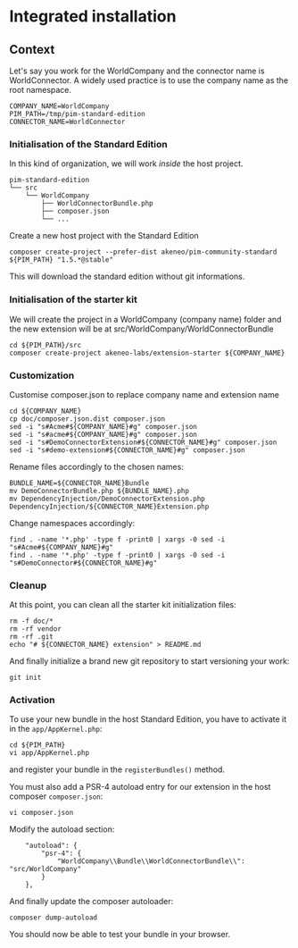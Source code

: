 # Integrated installation

## Context
Let's say you work for the WorldCompany and the connector name is WorldConnector.
A widely used practice is to use the company name as the root namespace.

```
COMPANY_NAME=WorldCompany
PIM_PATH=/tmp/pim-standard-edition
CONNECTOR_NAME=WorldConnector
```

### Initialisation of the Standard Edition
In this kind of organization, we will work *inside* the host project.

```
pim-standard-edition
└── src
    └── WorldCompany
        ├── WorldConnectorBundle.php
        ├── composer.json
        └── ...
```

Create a new host project with the Standard Edition

```
composer create-project --prefer-dist akeneo/pim-community-standard ${PIM_PATH} "1.5.*@stable"
```

This will download the standard edition without git informations.

### Initialisation of the starter kit
We will create the project in a WorldCompany (company name) folder and the new extension
will be at src/WorldCompany/WorldConnectorBundle 

```
cd ${PIM_PATH}/src
composer create-project akeneo-labs/extension-starter ${COMPANY_NAME}
```

### Customization
Customise composer.json to replace company name and extension name

```
cd ${COMPANY_NAME}
cp doc/composer.json.dist composer.json
sed -i "s#Acme#${COMPANY_NAME}#g" composer.json
sed -i "s#acme#${COMPANY_NAME}#g" composer.json
sed -i "s#DemoConnectorExtension#${CONNECTOR_NAME}#g" composer.json
sed -i "s#demo-extension#${CONNECTOR_NAME}#g" composer.json
```

Rename files accordingly to the chosen names:

```
BUNDLE_NAME=${CONNECTOR_NAME}Bundle
mv DemoConnectorBundle.php ${BUNDLE_NAME}.php
mv DependencyInjection/DemoConnectorExtension.php DependencyInjection/${CONNECTOR_NAME}Extension.php
```

Change namespaces accordingly:

```
find . -name '*.php' -type f -print0 | xargs -0 sed -i "s#Acme#${COMPANY_NAME}#g"
find . -name '*.php' -type f -print0 | xargs -0 sed -i "s#DemoConnector#${CONNECTOR_NAME}#g"
```

### Cleanup
At this point, you can clean all the starter kit initialization files:

```
rm -f doc/*
rm -rf vendor
rm -rf .git
echo "# ${CONNECTOR_NAME} extension" > README.md
```

And finally initialize a brand new git repository to start versioning your work:
 
```
git init
```

### Activation
To use your new bundle in the host Standard Edition, you have to activate it in the `app/AppKernel.php`:

```
cd ${PIM_PATH}
vi app/AppKernel.php
```

and register your bundle in the `registerBundles()` method.

You must also add a PSR-4 autoload entry for our extension in the host composer `composer.json`:

```
vi composer.json
```

Modify the autoload section:

```
    "autoload": {
        "psr-4": {
            "WorldCompany\\Bundle\\WorldConnectorBundle\\": "src/WorldCompany"
        }
    },
```

And finally update the composer autoloader: 

```
composer dump-autoload
```

You should now be able to test your bundle in your browser.
